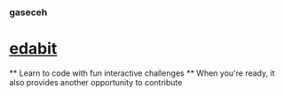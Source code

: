 ### gaseceh
# [edabit](https://edabit.com)
** Learn to code with fun interactive challenges **
When you're ready, it also provides another opportunity to contribute
